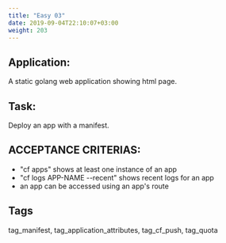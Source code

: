 ```yaml
---
title: "Easy 03"
date: 2019-09-04T22:10:07+03:00
weight: 203
---
```


## Application:
A static golang web application showing html page. 

## Task:
Deploy an app with a manifest.

## ACCEPTANCE CRITERIAS:
- "cf apps" shows at least one instance of an app
- "cf logs APP-NAME --recent" shows recent logs for an app
- an app can be accessed using an app's route

## Tags
tag_manifest, tag_application_attributes, tag_cf_push, tag_quota
